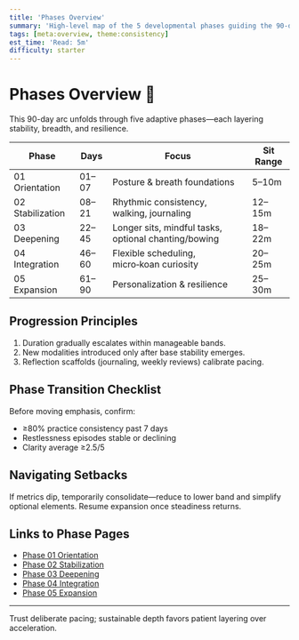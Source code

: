 ```yaml
---
title: 'Phases Overview'
summary: 'High-level map of the 5 developmental phases guiding the 90-day progression.'
tags: [meta:overview, theme:consistency]
est_time: 'Read: 5m'
difficulty: starter
---
```


# Phases Overview :milky_way:

<div class="phase-banner">This 90-day arc unfolds through five adaptive phases—each layering stability, breadth, and resilience.</div>

| Phase            | Days  | Focus                                                | Sit Range |
| ---------------- | ----- | ---------------------------------------------------- | --------- |
| 01 Orientation   | 01–07 | Posture & breath foundations                         | 5–10m     |
| 02 Stabilization | 08–21 | Rhythmic consistency, walking, journaling            | 12–15m    |
| 03 Deepening     | 22–45 | Longer sits, mindful tasks, optional chanting/bowing | 18–22m    |
| 04 Integration   | 46–60 | Flexible scheduling, micro‑koan curiosity            | 20–25m    |
| 05 Expansion     | 61–90 | Personalization & resilience                         | 25–30m    |

## Progression Principles

1. Duration gradually escalates within manageable bands.
2. New modalities introduced only after base stability emerges.
3. Reflection scaffolds (journaling, weekly reviews) calibrate pacing.

## Phase Transition Checklist

Before moving emphasis, confirm:

-   ≥80% practice consistency past 7 days
-   Restlessness episodes stable or declining
-   Clarity average ≥2.5/5

## Navigating Setbacks

If metrics dip, temporarily consolidate—reduce to lower band and simplify optional elements. Resume expansion once steadiness returns.

## Links to Phase Pages

-   [Phase 01 Orientation](phase-01-orientation-days-01-07.md)
-   [Phase 02 Stabilization](phase-02-stabilization-days-08-21.md)
-   [Phase 03 Deepening](phase-03-deepening-days-22-45.md)
-   [Phase 04 Integration](phase-04-integration-days-46-60.md)
-   [Phase 05 Expansion](phase-05-expansion-days-61-90.md)

---

Trust deliberate pacing; sustainable depth favors patient layering over acceleration.
